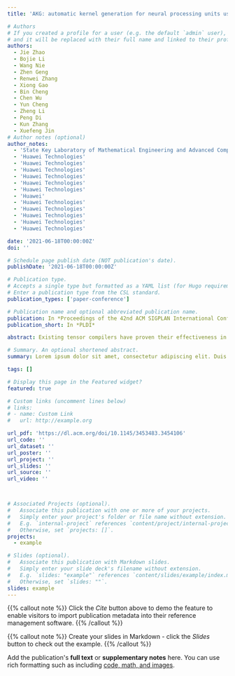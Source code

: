 ```yaml
---
title: 'AKG: automatic kernel generation for neural processing units using polyhedral transformations'

# Authors
# If you created a profile for a user (e.g. the default `admin` user), write the username (folder name) here
# and it will be replaced with their full name and linked to their profile.
authors:
  - Jie Zhao
  - Bojie Li
  - Wang Nie
  - Zhen Geng
  - Renwei Zhang
  - Xiong Gao
  - Bin Cheng
  - Chen Wu
  - Yun Cheng
  - Zheng Li
  - Peng Di
  - Kun Zhang
  - Xuefeng Jin
# Author notes (optional)
author_notes:
  - 'State Key Laboratory of Mathematical Engineering and Advanced Computing'
  - 'Huawei Technologies'
  - 'Huawei Technologies'
  - 'Huawei Technologies'
  - 'Huawei Technologies'
  - 'Huawei Technologies'
  - 'Huawei Technologies'
  - 'Huawei'
  - 'Huawei Technologies'
  - 'Huawei Technologies'
  - 'Huawei Technologies'
  - 'Huawei Technologies'
  - 'Huawei Technologies'

date: '2021-06-18T00:00:00Z'
doi: ''

# Schedule page publish date (NOT publication's date).
publishDate: '2021-06-18T00:00:00Z'

# Publication type.
# Accepts a single type but formatted as a YAML list (for Hugo requirements).
# Enter a publication type from the CSL standard.
publication_types: ['paper-conference']

# Publication name and optional abbreviated publication name.
publication: In *Proceedings of the 42nd ACM SIGPLAN International Conference on Programming Language Design and Implementation*
publication_short: In *PLDI*

abstract: Existing tensor compilers have proven their effectiveness in deploying deep neural networks on general-purpose hardware like CPU and GPU, but optimizing for neural processing units (NPUs) is still challenging due to the heterogeneous compute units and complicated memory hierarchy.In this paper, we present AKG, a tensor compiler for NPUs. AKG first lowers the tensor expression language to a polyhedral representation, which is used to automate the memory management of NPUs. Unlike existing approaches that resort to manually written schedules, AKG leverages polyhedral schedulers to perform a much wider class of transformations, and extends the semantics of the polyhedral representation to combine complex tiling techniques and hierarchical fusion strategies. We also implement the domain-specific optimization of convolution in AKG. Moreover, to achieve the optimal performance, we introduce complementary optimizations in code generation, which is followed by an auto-tuner.We conduct extensive experiments on benchmarks ranging from single operators to end-to-end networks. The experimental results show that AKG can obtain superior performance to both manual scheduling approaches and vendor provided libraries. We believe AKG will cast a light on the follow-up compiler works on NPUs.

# Summary. An optional shortened abstract.
summary: Lorem ipsum dolor sit amet, consectetur adipiscing elit. Duis posuere tellus ac convallis placerat. Proin tincidunt magna sed ex sollicitudin condimentum.

tags: []

# Display this page in the Featured widget?
featured: true

# Custom links (uncomment lines below)
# links:
# - name: Custom Link
#   url: http://example.org

url_pdf: 'https://dl.acm.org/doi/10.1145/3453483.3454106'
url_code: ''
url_dataset: ''
url_poster: ''
url_project: ''
url_slides: ''
url_source: ''
url_video: ''



# Associated Projects (optional).
#   Associate this publication with one or more of your projects.
#   Simply enter your project's folder or file name without extension.
#   E.g. `internal-project` references `content/project/internal-project/index.md`.
#   Otherwise, set `projects: []`.
projects:
  - example

# Slides (optional).
#   Associate this publication with Markdown slides.
#   Simply enter your slide deck's filename without extension.
#   E.g. `slides: "example"` references `content/slides/example/index.md`.
#   Otherwise, set `slides: ""`.
slides: example
---
```


{{% callout note %}}
Click the _Cite_ button above to demo the feature to enable visitors to import publication metadata into their reference management software.
{{% /callout %}}

{{% callout note %}}
Create your slides in Markdown - click the _Slides_ button to check out the example.
{{% /callout %}}

Add the publication's **full text** or **supplementary notes** here. You can use rich formatting such as including [code, math, and images](https://docs.hugoblox.com/content/writing-markdown-latex/).

